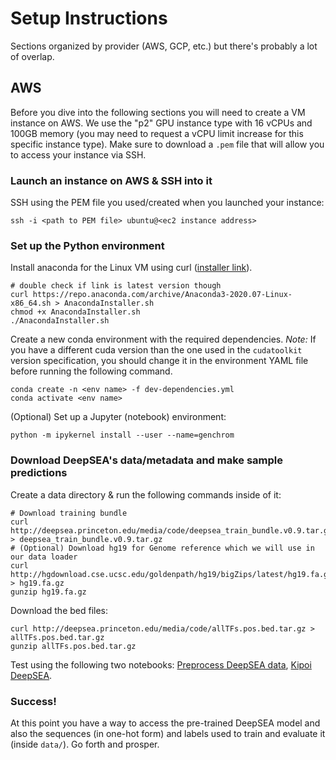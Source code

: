 # Setup Instructions
Sections organized by provider (AWS, GCP, etc.) but there's probably a lot of overlap.

## AWS
Before you dive into the following sections you will need to create a VM
instance on AWS.  We use the "p2" GPU instance type with 16 vCPUs and 100GB
memory (you may need to request a vCPU limit increase for this specific
instance type). Make sure to download a `.pem` file that will allow you
to access your instance via SSH.

### Launch an instance on AWS & SSH into it
SSH using the PEM file you used/created when you launched your instance:

    ssh -i <path to PEM file> ubuntu@<ec2 instance address>

### Set up the Python environment
Install anaconda for the Linux VM using curl ([installer link](https://repo.anaconda.com/archive/Anaconda3-2020.07-Linux-x86_64.sh)).

    # double check if link is latest version though
    curl https://repo.anaconda.com/archive/Anaconda3-2020.07-Linux-x86_64.sh > AnacondaInstaller.sh 
    chmod +x AnacondaInstaller.sh
    ./AnacondaInstaller.sh

Create a new conda environment with the required dependencies.
_Note:_ If you have a different cuda version than the one used
in the `cudatoolkit` version specification, you should change it
in the environment YAML file before running the following command.

    conda create -n <env name> -f dev-dependencies.yml 
    conda activate <env name>

(Optional) Set up a Jupyter (notebook) environment:

    python -m ipykernel install --user --name=genchrom 


### Download DeepSEA's data/metadata and make sample predictions

Create a data directory & run the following commands inside of it:

    # Download training bundle
    curl http://deepsea.princeton.edu/media/code/deepsea_train_bundle.v0.9.tar.gz > deepsea_train_bundle.v0.9.tar.gz
    # (Optional) Download hg19 for Genome reference which we will use in our data loader 
    curl http://hgdownload.cse.ucsc.edu/goldenpath/hg19/bigZips/latest/hg19.fa.gz > hg19.fa.gz
    gunzip hg19.fa.gz


Download the bed files:

    curl http://deepsea.princeton.edu/media/code/allTFs.pos.bed.tar.gz > allTFs.pos.bed.tar.gz
    gunzip allTFs.pos.bed.tar.gz

Test using the following two notebooks: [Preprocess DeepSEA data](https://github.com/an1lam/genoml_templates/blob/main/src/deepsea/Preprocess%20DeepSEA%20Data.ipynb), [Kipoi DeepSEA](https://github.com/an1lam/genoml_templates/blob/main/src/deepsea/Kipoi%20DeepSEA%20PoC.ipynb). 

### Success!
At this point you have a way to access the pre-trained DeepSEA model and also the sequences (in one-hot form) and labels used to train and evaluate it (inside `data/`).
Go forth and prosper.
